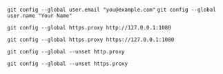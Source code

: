 `git config --global user.email "you@example.com"`
`git config --global user.name "Your Name"`

`git config --global https.proxy http://127.0.0.1:1080`

`git config --global https.proxy https://127.0.0.1:1080`

`git config --global --unset http.proxy`

`git config --global --unset https.proxy`
